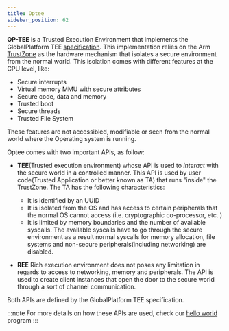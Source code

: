 ```yaml
---
title: Optee
sidebar_position: 62
---
```


__OP-TEE__ is a Trusted Execution Environment that implements the GlobalPlatform
TEE [specification](https://globalplatform.org/specs-library/tee-internal-core-api-specification/). 
This implementation relies on the Arm [TrustZone](https://developer.arm.com/ip-products/security-ip/trustzone) as the hardware mechanism that isolates a 
secure environment from the normal world. This isolation comes with different features at the CPU
level, like:

- Secure interrupts
- Virtual memory MMU with secure attributes
- Secure code, data and memory
- Trusted boot
- Secure threads
- Trusted File System

These features are not accessibled, modifiable or seen from the normal world where the Operating system is running.

Optee comes with two important APIs, as follow:

- __TEE__(Trusted execution environment) whose API is used to *interact* with the secure
  world in a controlled manner. This API is used by
  user code(Trusted Application or better known as TA) that runs "inside" the TrustZone. The TA has the following characteristics:
    - It is identified by an UUID
    - It is isolated from the OS and has access to certain peripherals that the normal OS cannot access (i.e. cryptographic co-processor, etc. )
    - It is limited by memory boundaries and the number of available syscalls. The available syscalls have to go through the secure environment as a result normal 
    syscalls for memory allocation, file systems and non-secure peripherals(including networking) are disabled.

- __REE__ Rich execution environment does not poses any limitation in
  regards to access to networking, memory and peripherals. The API is
  used to create client instances that open the door to the secure world through a sort of channel communication.

Both APIs are defined by the GlobalPlatform TEE specification.

:::note
For more details on how these APIs are used, check our [hello world](../40.Development/41.HelloRustee.md)
program
:::

